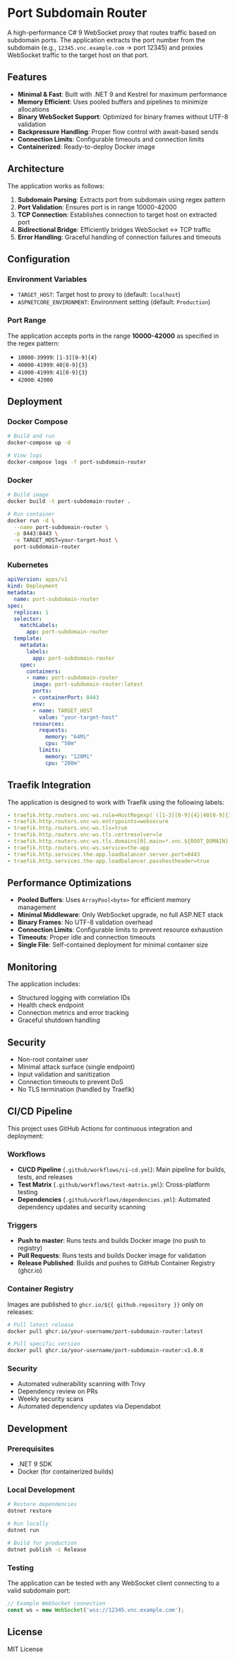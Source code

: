 # Port Subdomain Router

A high-performance C# 9 WebSocket proxy that routes traffic based on subdomain ports. The application extracts the port number from the subdomain (e.g., `12345.vnc.example.com` → port 12345) and proxies WebSocket traffic to the target host on that port.

## Features

- **Minimal & Fast**: Built with .NET 9 and Kestrel for maximum performance
- **Memory Efficient**: Uses pooled buffers and pipelines to minimize allocations
- **Binary WebSocket Support**: Optimized for binary frames without UTF-8 validation
- **Backpressure Handling**: Proper flow control with await-based sends
- **Connection Limits**: Configurable timeouts and connection limits
- **Containerized**: Ready-to-deploy Docker image

## Architecture

The application works as follows:

1. **Subdomain Parsing**: Extracts port from subdomain using regex pattern
2. **Port Validation**: Ensures port is in range 10000-42000
3. **TCP Connection**: Establishes connection to target host on extracted port
4. **Bidirectional Bridge**: Efficiently bridges WebSocket ↔ TCP traffic
5. **Error Handling**: Graceful handling of connection failures and timeouts

## Configuration

### Environment Variables

- `TARGET_HOST`: Target host to proxy to (default: `localhost`)
- `ASPNETCORE_ENVIRONMENT`: Environment setting (default: `Production`)

### Port Range

The application accepts ports in the range **10000-42000** as specified in the regex pattern:
- `10000-39999`: `[1-3][0-9]{4}`
- `40000-41999`: `40[0-9]{3}`
- `41000-41999`: `41[0-9]{3}`
- `42000`: `42000`

## Deployment

### Docker Compose

```bash
# Build and run
docker-compose up -d

# View logs
docker-compose logs -f port-subdomain-router
```

### Docker

```bash
# Build image
docker build -t port-subdomain-router .

# Run container
docker run -d \
  --name port-subdomain-router \
  -p 8443:8443 \
  -e TARGET_HOST=your-target-host \
  port-subdomain-router
```

### Kubernetes

```yaml
apiVersion: apps/v1
kind: Deployment
metadata:
  name: port-subdomain-router
spec:
  replicas: 1
  selector:
    matchLabels:
      app: port-subdomain-router
  template:
    metadata:
      labels:
        app: port-subdomain-router
    spec:
      containers:
      - name: port-subdomain-router
        image: port-subdomain-router:latest
        ports:
        - containerPort: 8443
        env:
        - name: TARGET_HOST
          value: "your-target-host"
        resources:
          requests:
            memory: "64Mi"
            cpu: "50m"
          limits:
            memory: "128Mi"
            cpu: "200m"
```

## Traefik Integration

The application is designed to work with Traefik using the following labels:

```yaml
- traefik.http.routers.vnc-ws.rule=HostRegexp(`([1-3][0-9]{4}|40[0-9]{3}|41[0-9]{3}|42000)\.vnc\.${ROOT_DOMAIN}`)
- traefik.http.routers.vnc-ws.entrypoints=websecure
- traefik.http.routers.vnc-ws.tls=true
- traefik.http.routers.vnc-ws.tls.certresolver=le
- traefik.http.routers.vnc-ws.tls.domains[0].main=*.vnc.${ROOT_DOMAIN}
- traefik.http.routers.vnc-ws.service=the-app
- traefik.http.services.the-app.loadbalancer.server.port=8443
- traefik.http.services.the-app.loadbalancer.passhostheader=true
```

## Performance Optimizations

- **Pooled Buffers**: Uses `ArrayPool<byte>` for efficient memory management
- **Minimal Middleware**: Only WebSocket upgrade, no full ASP.NET stack
- **Binary Frames**: No UTF-8 validation overhead
- **Connection Limits**: Configurable limits to prevent resource exhaustion
- **Timeouts**: Proper idle and connection timeouts
- **Single File**: Self-contained deployment for minimal container size

## Monitoring

The application includes:
- Structured logging with correlation IDs
- Health check endpoint
- Connection metrics and error tracking
- Graceful shutdown handling

## Security

- Non-root container user
- Minimal attack surface (single endpoint)
- Input validation and sanitization
- Connection timeouts to prevent DoS
- No TLS termination (handled by Traefik)

## CI/CD Pipeline

This project uses GitHub Actions for continuous integration and deployment:

### Workflows

- **CI/CD Pipeline** (`.github/workflows/ci-cd.yml`): Main pipeline for builds, tests, and releases
- **Test Matrix** (`.github/workflows/test-matrix.yml`): Cross-platform testing
- **Dependencies** (`.github/workflows/dependencies.yml`): Automated dependency updates and security scanning

### Triggers

- **Push to master**: Runs tests and builds Docker image (no push to registry)
- **Pull Requests**: Runs tests and builds Docker image for validation
- **Release Published**: Builds and pushes to GitHub Container Registry (ghcr.io)

### Container Registry

Images are published to `ghcr.io/${{ github.repository }}` only on releases:

```bash
# Pull latest release
docker pull ghcr.io/your-username/port-subdomain-router:latest

# Pull specific version
docker pull ghcr.io/your-username/port-subdomain-router:v1.0.0
```

### Security

- Automated vulnerability scanning with Trivy
- Dependency review on PRs
- Weekly security scans
- Automated dependency updates via Dependabot

## Development

### Prerequisites

- .NET 9 SDK
- Docker (for containerized builds)

### Local Development

```bash
# Restore dependencies
dotnet restore

# Run locally
dotnet run

# Build for production
dotnet publish -c Release
```

### Testing

The application can be tested with any WebSocket client connecting to a valid subdomain port:

```javascript
// Example WebSocket connection
const ws = new WebSocket('wss://12345.vnc.example.com');
```

## License

MIT License
